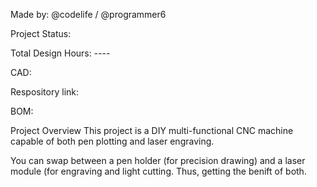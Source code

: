 Made by: @codelife / @programmer6


Project Status: 

Total Design Hours: ----

CAD: 

Respository link:

BOM: 


Project Overview
This project is a DIY multi-functional CNC machine capable of both pen plotting and laser engraving.

You can swap between a pen holder (for precision drawing) and a laser module (for engraving and light cutting. Thus, getting the benift of both.
